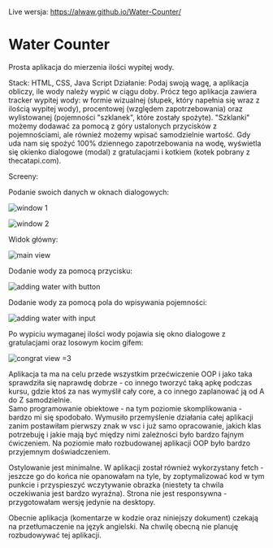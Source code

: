 Live wersja: https://alwaw.github.io/Water-Counter/

# Water Counter
 Prosta aplikacja do mierzenia ilości wypitej wody. 

 Stack: HTML, CSS, Java Script
 Działanie: Podaj swoją wagę, a aplikacja obliczy, ile wody należy wypić w ciągu doby. Prócz tego aplikacja zawiera tracker wypitej wody: w formie wizualnej (słupek, który napełnia się wraz z ilością wypitej wody), procentowej (względem zapotrzebowania) oraz wylistowanej (pojemności "szklanek", które zostały spożyte). 
 "Szklanki" możemy dodawać za pomocą z góry ustalonych przycisków z pojemnościami, ale również możemy wpisać samodzielnie wartość. 
 Gdy uda nam się spożyć 100% dziennego zapotrzebowania na wodę, wyświetla się okienko dialogowe (modal) z gratulacjami i kotkiem (kotek pobrany z thecatapi.com).

 Screeny:

 Podanie swoich danych w oknach dialogowych:
 
![window 1](https://github.com/user-attachments/assets/8affd595-55af-457a-abfd-395043e6d32c)

 ![window 2](https://github.com/user-attachments/assets/ebfbf521-3bb5-48ac-b443-6a989adf3870)

 Widok główny:

 ![main view](https://github.com/user-attachments/assets/bcbe38c2-95db-4db6-8ca4-d23e3433804f)

Dodanie wody za pomocą przycisku:

![adding water with button](https://github.com/user-attachments/assets/728d1587-b1bb-4255-a0cf-6e27b79ed48a)

Dodanie wody za pomocą pola do wpisywania pojemności:

![adding water with input](https://github.com/user-attachments/assets/bfb83028-28bf-447d-acdc-7090bed88526)

Po wypiciu wymaganej ilości wody pojawia się okno dialogowe z gratulacjami oraz losowym kocim gifem:

![congrat view =3 ](https://github.com/user-attachments/assets/4ec0ab9b-df1f-4f58-b0bf-241bd4a4a88a)


 Aplikacja ta ma na celu przede wszystkim przećwiczenie OOP i jako taka sprawdziła się naprawdę dobrze - co innego tworzyć taką apkę podczas kursu, gdzie ktoś za nas wymyślił cały core, a co innego zaplanować ją od A do Z samodzielnie.  
 Samo programowanie obiektowe - na tym poziomie skomplikowania - bardzo mi się spodobało. Wymusiło przemyślenie działania całej aplikacji zanim postawiłam pierwszy znak w vsc i już samo opracowanie, jakich klas potrzebuję i jakie mają być między nimi zależności było bardzo fajnym ćwiczeniem. Na poziomie mało rozbudowanej aplikacji OOP było bardzo przyjemnym doświadczeniem. 

 Ostylowanie jest minimalne. 
 W aplikacji został również wykorzystany fetch - jeszcze go do końca nie opanowałam na tyle, by zoptymalizować kod w tym punkcie i przyspieszyć wczytywanie obrazka (niestety ta chwila oczekiwania jest bardzo wyraźna). 
 Strona nie jest responsywna - przygotowałam wersję jedynie na desktopy. 

 Obecnie aplikacja (komentarze w kodzie oraz niniejszy dokument) czekają na przetłumaczenie na język angielski.
 Na chwilę obecną nie planuję rozbudowywać tej aplikacji. 


